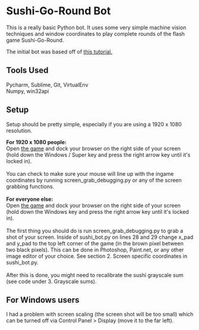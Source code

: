 Sushi-Go-Round Bot
==================

This is a really basic Python bot. It uses some very simple machine vision techniques and window coordinates to play complete rounds of the flash game Sushi-Go-Round.

The initial bot was based off of <a href="http://code.tutsplus.com/tutorials/how-to-build-a-python-bot-that-can-play-web-games--active-11117">this tutorial.</a>

<h2>Tools Used</h2>
Pycharm, Sublime, Git, VirtualEnv <br>	
Numpy, win32api

<h2>Setup</h2>
Setup should be pretty simple, especially if you are using a 1920 x 1080 resolution.

<b>For 1920 x 1080 people:</b> <br>
Open <a href="http://www.miniclip.com/games/sushi-go-round/en/">the game</a> and dock your browser on the right side of your screen (hold down the Windows / Super key and press the right arrow key until it's locked in).
<br><br>
You can check to make sure your mouse will line up with the ingame coordinates by running screen_grab_debugging.py or any of the screen grabbing functions.
<br><br>
<b>For everyone else:</b> <br>
Open <a href="http://www.miniclip.com/games/sushi-go-round/en/">the game</a> and dock your browser on the right side of your screen (hold down the Windows key and press the right arrow key until it's locked in).
<br><br>
The first thing you should do is run screen_grab_debugging.py to grab a shot of your screen. Inside of sushi_bot.py on lines 28 and 29 change x_pad and y_pad to the top left corner of the game (in the brown pixel between two black pixels). This can be done in Photoshop, Paint.net, or any other image editor of your choice. See section 2. Screen specific coordinates in sushi_bot.py.
<br><br>
After this is done, you might need to recalibrate the sushi grayscale sum (see code under 3. Grayscale sums).

<h2>For Windows users</h2>
I had a problem with screen scaling (the screen shot will be too small) which can be turned off via Control Panel > Display (move it to the far left).